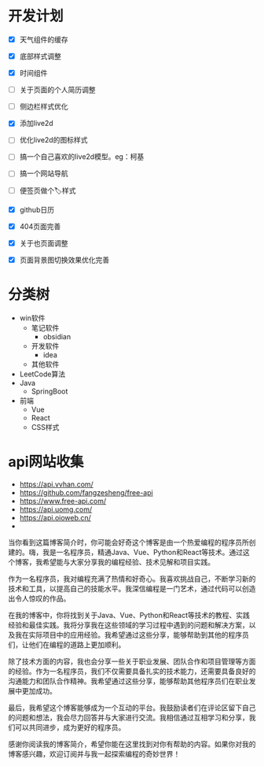# 开发计划

- [x] 天气组件的缓存
- [x] 底部样式调整
- [x] 时间组件
- [ ] 关于页面的个人简历调整
- [ ] 侧边栏样式优化
- [x] 添加live2d
- [ ] 优化live2d的图标样式
- [ ] 搞一个自己喜欢的live2d模型。eg：柯基
- [ ] 搞一个网站导航
- [ ] 便签页做个🏷样式
- [x] github日历
- [x] 404页面完善
- [x] 关于也页面调整
- [x] 页面背景图切换效果优化完善


# 分类树

- win软件
  - 笔记软件
    - obsidian
  - 开发软件
    - idea
  - 其他软件
- LeetCode算法
- Java
  - SpringBoot
- 前端
  - Vue
  - React
  - CSS样式

# api网站收集

- https://api.vvhan.com/
- https://github.com/fangzesheng/free-api
- https://www.free-api.com/
- https://api.uomg.com/
- https://api.oioweb.cn/
- 


当你看到这篇博客简介时，你可能会好奇这个博客是由一个热爱编程的程序员所创建的。嗨，我是一名程序员，精通Java、Vue、Python和React等技术。通过这个博客，我希望能与大家分享我的编程经验、技术见解和项目实践。

作为一名程序员，我对编程充满了热情和好奇心。我喜欢挑战自己，不断学习新的技术和工具，以提高自己的技能水平。我深信编程是一门艺术，通过代码可以创造出令人惊叹的作品。

在我的博客中，你将找到关于Java、Vue、Python和React等技术的教程、实践经验和最佳实践。我将分享我在这些领域的学习过程中遇到的问题和解决方案，以及我在实际项目中的应用经验。我希望通过这些分享，能够帮助到其他的程序员们，让他们在编程的道路上更加顺利。

除了技术方面的内容，我也会分享一些关于职业发展、团队合作和项目管理等方面的经验。作为一名程序员，我们不仅需要具备扎实的技术能力，还需要具备良好的沟通能力和团队合作精神。我希望通过这些分享，能够帮助其他程序员们在职业发展中更加成功。

最后，我希望这个博客能够成为一个互动的平台。我鼓励读者们在评论区留下自己的问题和想法，我会尽力回答并与大家进行交流。我相信通过互相学习和分享，我们可以共同进步，成为更好的程序员。

感谢你阅读我的博客简介，希望你能在这里找到对你有帮助的内容。如果你对我的博客感兴趣，欢迎订阅并与我一起探索编程的奇妙世界！
